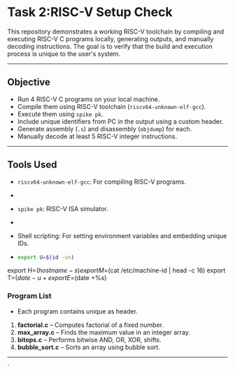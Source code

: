 # Task 2:RISC-V Setup Check

This repository demonstrates a working RISC-V toolchain by compiling and executing RISC-V C programs locally, generating outputs, and manually decoding instructions. The goal is to verify that the build and execution process is unique to the user's system.

---

## Objective

- Run 4 RISC-V C programs on your local machine.
- Compile them using RISC-V toolchain (`riscv64-unknown-elf-gcc`).
- Execute them using `spike pk`.
- Include unique identifiers from PC in the output using a custom header.
- Generate assembly (`.s`) and disassembly (`objdump`) for each.
- Manually decode at least 5 RISC-V integer instructions.

---

## Tools Used

- `riscv64-unknown-elf-gcc`: For compiling RISC-V programs.
- ```bash

  
- `spike pk`: RISC-V ISA simulator.
- ```bash

  
- Shell scripting: For setting environment variables and embedding unique IDs.
- ```bash
  export U=$(id -un)
export H=$(hostname -s)
export M=$(cat /etc/machine-id | head -c 16)
export T=$(date -u +%Y-%m-%dT%H:%M:%SZ)
export E=$(date +%s)




### Program List
- Each program contains unique as header.
1. **factorial.c** – Computes factorial of a fixed number.
2. **max_array.c** – Finds the maximum value in an integer array.
3. **bitops.c** – Performs bitwise AND, OR, XOR, shifts.
4. **bubble_sort.c** – Sorts an array using bubble sort.

---



`
